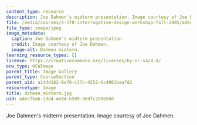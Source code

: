 ```yaml
---
content_type: resource
description: Joe Dahmen's midterm presentation. Image courtesy of Joe Dahmen.
file: /media/courses/4-370-interrogative-design-workshop-fall-2005/adecfba62dd44e84b58996dfc299658d_dahmen_midterm.jpg
file_type: image/jpeg
image_metadata:
  caption: Joe Dahmen's midterm presentation.
  credit: Image courtesy of Joe Dahmen.
  image-alt: Dahmen midterm.
learning_resource_types: []
license: https://creativecommons.org/licenses/by-nc-sa/4.0/
ocw_type: OCWImage
parent_title: Image Gallery
parent_type: CourseSection
parent_uid: a14dd162-9a70-c37c-4252-6c4081baa7d2
resourcetype: Image
title: dahmen_midterm.jpg
uid: adecfba6-2dd4-4e84-b589-96dfc299658d
---
```

Joe Dahmen's midterm presentation. Image courtesy of Joe Dahmen.